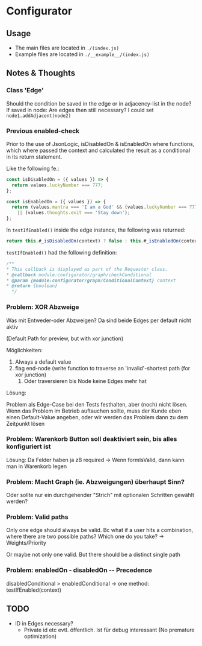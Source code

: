 # Configurator

## Usage

- The main files are located in `./(index.js)`
- Example files are located in `./__example__/(index.js)`

## Notes & Thoughts

### Class 'Edge'
Should the condition be saved in the edge or in adjacency-list in the node?
If saved in node: Are edges then still necessary? I could set `node1.addAdjacent(node2)`

### Previous enabled-check

Prior to the use of JsonLogic, isDisabledOn & isEnabledOn where functions, 
which where passed the context and calculated the result as a conditional in its return statement. 

Like the following fe.:

```js
const isDisabledOn = ({ values }) => {
  return values.luckyNumber === 777;
};

const isEnabledOn = ({ values }) => {
  return (values.mantra === 'I am a God' && (values.luckyNumber === 777 || !values.high))
    || (values.thoughts.exit === 'Stay down');
};
```

In `testIfEnabled()` inside the edge instance, the following was returned:
```js
return this.#_isDisabledOn(context) ? false : this.#_isEnabledOn(context);
```

`testIfEnabled()` had the following definition:
```js
/**
* This callback is displayed as part of the Requester class.
* @callback module:configurator/graph/checkConditional
* @param {module:configurator/graph/ConditionalContext} context
* @return {boolean}
  */
```

### Problem: XOR Abzweige
Was mit Entweder-oder Abzweigen? Da sind beide Edges per default nicht aktiv

(Default Path for preview, but with xor junction)

Möglichkeiten:

1. Always a default value
2. flag end-node (write function to traverse an 'invalid'-shortest path (for xor junction)
   1. Oder traversieren bis Node keine Edges mehr hat

Lösung:

Problem als Edge-Case bei den Tests festhalten, aber (noch) nicht lösen. Wenn das Problem
im Betrieb auftauchen sollte, muss der Kunde eben einen Default-Value angeben, oder wir werden
das Problem dann zu dem Zeitpunkt lösen

### Problem: Warenkorb Button soll deaktiviert sein, bis alles konfiguriert ist
Lösung: Da Felder haben ja zB required -> Wenn formIsValid, dann kann man in Warenkorb legen

### Problem: Macht Graph (ie. Abzweigungen) überhaupt Sinn? 
Oder sollte nur ein durchgehender "Strich" mit optionalen Schritten gewählt werden?

### Problem: Valid paths

Only one edge should always be valid. Bc what if a user hits a combination, where there are
two possible paths? Which one do you take? -> Weights/Priority

Or maybe not only one valid. But there should be a distinct single path

### Problem: enabledOn - disabledOn -- Precedence

disabledConditional > enabledConditional -> one method: testIfEnabled(context)

## TODO
- ID in Edges necessary? 
    - Private id etc evtl. öffentlich. Ist für debug interessant (No premature optimization)
